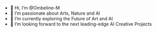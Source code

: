- 👋 Hi, I’m @Ombeline-M
- 👀 I’m passionate about Arts, Nature and AI 
- 🌱 I’m currently exploring the Future of Art and AI
- 💞️ I’m looking forward to the next leading-edge AI Creative Projects


<!---
Ombeline-M/Ombeline-M is a ✨ special ✨ repository because its `README.md` (this file) appears on your GitHub profile.
You can click the Preview link to take a look at your changes.
--->
